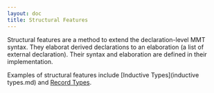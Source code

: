 ```yaml
---
layout: doc
title: Structural Features
---
```


Structural features are a method to extend the declaration-level MMT syntax. They elaborat derived declarations to an elaboration (a list of external declaration). Their syntax and elaboration are defined in their implementation. 

Examples of structural features include [Inductive Types](inductive types.md) and [Record Types](records.md).

